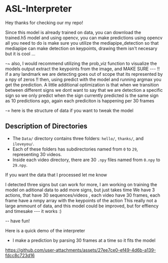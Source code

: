 # ASL-Interpreter

Hey thanks for checking our my repo!

Since this model is already trained on data, you can download the trained.h5 model and using opencv, you can make predictions using opencv all you need to do is make sure you utilize the mediapipe_detection so that mediapipe can make detection on keypoints, drawing them isn't necesary but it is cool ...

-~ also, I would recommend utilizing the prob_viz function to visualize the models output extract the keypoints from the image, and MAKE SURE --- !! if a any landmark we are detecting goes out of scope that its represented by a npy of zeros !! then, using predict with the model and running argmax you get the prediction. A little additional optimization is that when we transition between different signs we dont want to say that we are detection a specific sign so we only predict when the sign currently predicted is the same sign as 10 predictions ago, again each prediciton is happening per 30 frames

-=  here is the structure of data if you want to tweak the model

## Description of Directories

- The `Data/` directory contains three folders: `hello/`, `thanks/`, and `iloveyou/`.
- Each of these folders has subdirectories named from `0` to `29`, representing 30 videos.
- Inside each video directory, there are 30 `.npy` files named from `0.npy` to `29.npy`.

If you want the data that I processed let me know


I detected three signs but can work for more, I am working on training the model on aditional data to add more signs, but just takes time
We have 3 actions, that have 30 sequences/videos , each video have 30 frames, each frame have a nmpy array with the keypoints of the action
This really not a large ammount of data, and this model could be improved, but for effiency and timesake --- it works :)

-- have fun!

Here is a quick demo of the interpreter
 - I make a prediction by parsing 30 frames at a time so it fits the model





https://github.com/user-attachments/assets/27ee7ce0-ef49-4d6b-a139-fdcc8c723d16








